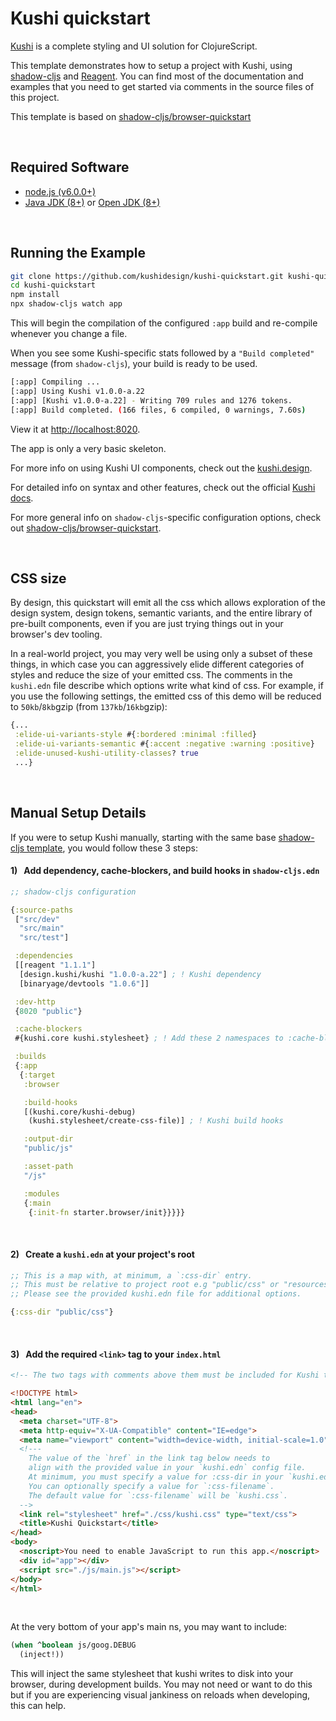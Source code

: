 # Kushi quickstart
[Kushi](https://github.com/kushidesign/kushi) is a complete styling and UI solution for ClojureScript.

This template demonstrates how to setup a project with Kushi, using [shadow-cljs](https://github.com/thheller/shadow-cljs) and [Reagent](https://reagent-project.github.io/). You can find most of the documentation and examples that you need to get started via comments in the source files of this project.

This template is based on [shadow-cljs/browser-quickstart](https://github.com/shadow-cljs/quickstart-browser)



<br>

## Required Software

- [node.js (v6.0.0+)](https://nodejs.org/en/download/)
- [Java JDK (8+)](http://www.oracle.com/technetwork/java/javase/downloads/index.html) or [Open JDK (8+)](http://jdk.java.net/10/)


<br>

## Running the Example

```bash
git clone https://github.com/kushidesign/kushi-quickstart.git kushi-quickstart
cd kushi-quickstart
npm install
npx shadow-cljs watch app
```

This will begin the compilation of the configured `:app` build and re-compile whenever you change a file.

When you see some Kushi-specific stats followed by a `"Build completed"` message (from `shadow-cljs`), your build is ready to be used.

```bash
[:app] Compiling ...
[:app] Using Kushi v1.0.0-a.22
[:app] [Kushi v1.0.0-a.22] - Writing 709 rules and 1276 tokens.
[:app] Build completed. (166 files, 6 compiled, 0 warnings, 7.60s)
```

View it at [http://localhost:8020](http://localhost:8020).

The app is only a very basic skeleton.

For more info on using Kushi UI components, check out the [kushi.design](https://kushi.design).

For detailed info on syntax and other features, check out the official [Kushi docs](https://github.com/kushidesign/kushi).

For more general info on `shadow-cljs`-specific configuration options, check out [shadow-cljs/browser-quickstart](https://github.com/shadow-cljs/quickstart-browser). 

<br>

## CSS size

By design, this quickstart will emit all the css which allows exploration of the design system, design tokens, semantic variants, and the entire library of pre-built components, even if you are just trying things out in your browser's dev tooling.

In a real-world project, you may very well be using only a subset of these things, in which case you can aggressively elide different categories of styles and reduce the size of your emitted css. The comments in the `kushi.edn` file describe which options write what kind of css. For example, if you use the following settings, the emitted css of this demo will be reduced to `50kb`/`8kb`gzip (from `137kb`/`16kb`gzip): 

```Clojure
{...
 :elide-ui-variants-style #{:bordered :minimal :filled}
 :elide-ui-variants-semantic #{:accent :negative :warning :positive}
 :elide-unused-kushi-utility-classes? true
 ...}
```


<br>

## Manual Setup Details
If you were to setup Kushi manually, starting with the same base [shadow-cljs template](https://github.com/shadow-cljs/quickstart-browser), you would follow these 3 steps:

#### 1) &nbsp; Add dependency, cache-blockers, and build hooks in `shadow-cljs.edn`
```Clojure
;; shadow-cljs configuration

{:source-paths
 ["src/dev"
  "src/main"
  "src/test"]

 :dependencies
 [[reagent "1.1.1"]
  [design.kushi/kushi "1.0.0-a.22"] ; ! Kushi dependency
  [binaryage/devtools "1.0.6"]]

 :dev-http
 {8020 "public"}

 :cache-blockers
 #{kushi.core kushi.stylesheet} ; ! Add these 2 namespaces to :cache-blockers entry.

 :builds
 {:app
  {:target
   :browser

   :build-hooks
   [(kushi.core/kushi-debug)
    (kushi.stylesheet/create-css-file)] ; ! Kushi build hooks

   :output-dir
   "public/js"

   :asset-path
   "/js"

   :modules
   {:main
    {:init-fn starter.browser/init}}}}}
```
<br>

#### 2) &nbsp; Create a `kushi.edn` at your project's root

```Clojure
;; This is a map with, at minimum, a `:css-dir` entry.
;; This must be relative to project root e.g "public/css" or "resources/public/css".
;; Please see the provided kushi.edn file for additional options.

{:css-dir "public/css"}
```
<br>

#### 3) &nbsp; Add the required `<link>` tag to your `index.html`
```html
<!-- The two tags with comments above them must be included for Kushi to work. -->

<!DOCTYPE html>
<html lang="en">
<head>
  <meta charset="UTF-8">
  <meta http-equiv="X-UA-Compatible" content="IE=edge">
  <meta name="viewport" content="width=device-width, initial-scale=1.0">
  <!---
    The value of the `href` in the link tag below needs to
    align with the provided value in your `kushi.edn` config file.
    At minimum, you must specify a value for :css-dir in your `kushi.edn`.
    You can optionally specify a value for `:css-filename`.
    The default value for `:css-filename` will be `kushi.css`.
  -->
  <link rel="stylesheet" href="./css/kushi.css" type="text/css">
  <title>Kushi Quickstart</title>
</head>
<body>
  <noscript>You need to enable JavaScript to run this app.</noscript>
  <div id="app"></div>
  <script src="./js/main.js"></script>
</body>
</html>
```

<br>


At the very bottom of your app's main ns, you may want to include:
```Clojure
(when ^boolean js/goog.DEBUG
  (inject!))
```
This will inject the same stylesheet that kushi writes to disk into your browser, during development builds. You may not need or want to do this but if you are experiencing visual jankiness on reloads when developing, this can help.

<br>

